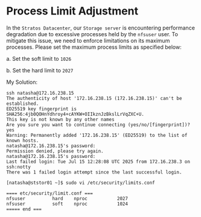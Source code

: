 # Process Limit Adjustment

In the `Stratos Datacenter`, our `Storage server` is encountering performance degradation due to excessive processes held by the `nfsuser` user. To mitigate this issue, we need to enforce limitations on its maximum processes. Please set the maximum process limits as specified below:

a. Set the soft limit to `1026`

b. Set the hard limit to `2027`&#x20;



My Solution:

```
ssh natasha@172.16.238.15      
The authenticity of host '172.16.238.15 (172.16.238.15)' can't be established.
ED25519 key fingerprint is SHA256:4jb0QOHnYdhroy4+cAYKW+OIIkznJzBkslLrVqZXC+U.
This key is not known by any other names
Are you sure you want to continue connecting (yes/no/[fingerprint])? yes
Warning: Permanently added '172.16.238.15' (ED25519) to the list of known hosts.
natasha@172.16.238.15's password: 
Permission denied, please try again.
natasha@172.16.238.15's password: 
Last failed login: Tue Jul 15 12:28:08 UTC 2025 from 172.16.238.3 on ssh:notty
There was 1 failed login attempt since the last successful login.

[natasha@ststor01 ~]$ sudo vi /etc/security/limits.conf 

==== etc/security/limit.conf ===
nfsuser          hard    nproc           2027
nfsuser          soft    nproc           1024
===== end ===

```
